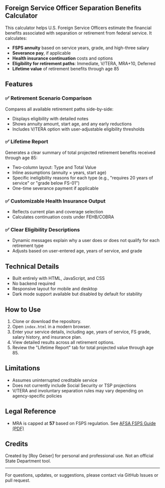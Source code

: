 ## Foreign Service Officer Separation Benefits Calculator

This calculator helps U.S. Foreign Service Officers estimate the financial benefits associated with separation or retirement from federal service. It calculates:

- **FSPS annuity** based on service years, grade, and high-three salary
- **Severance pay**, if applicable
- **Health insurance continuation** costs and options
- **Eligibility for retirement paths**: Immediate, V/TERA, MRA+10, Deferred
- **Lifetime value** of retirement benefits through age 85

## Features

### ✅ Retirement Scenario Comparison
Compares all available retirement paths side-by-side:
- Displays eligibility with detailed notes
- Shows annuity amount, start age, and any early reductions
- Includes V/TERA option with user-adjustable eligibility thresholds

### ✅ Lifetime Report
Generates a clear summary of total projected retirement benefits received through age 85:
- Two-column layout: Type and Total Value
- Inline assumptions (annuity × years, start age)
- Specific ineligibility reasons for each type (e.g., "requires 20 years of service" or "grade below FS-01")
- One-time severance payment if applicable

### ✅ Customizable Health Insurance Output
- Reflects current plan and coverage selection
- Calculates continuation costs under FEHB/COBRA

### ✅ Clear Eligibility Descriptions
- Dynamic messages explain why a user does or does not qualify for each retirement type
- Adjusts based on user-entered age, years of service, and grade

## Technical Details

- Built entirely with HTML, JavaScript, and CSS
- No backend required
- Responsive layout for mobile and desktop
- Dark mode support available but disabled by default for stability

## How to Use

1. Clone or download the repository.
2. Open `index.html` in a modern browser.
3. Enter your service details, including age, years of service, FS grade, salary history, and insurance plan.
4. View detailed results across all retirement options.
5. Review the "Lifetime Report" tab for total projected value through age 85.

## Limitations

- Assumes uninterrupted creditable service
- Does not currently include Social Security or TSP projections
- V/TERA and involuntary separation rules may vary depending on agency-specific policies

## Legal Reference
- MRA is capped at **57** based on FSPS regulation. See [AFSA FSPS Guide (PDF)](https://afsa.org/sites/default/files/foreign-service-pension-system-fsps-grb-inc.pdf)

## Credits
Created by [Roy Geiser] for personal and professional use. Not an official State Department tool.

---
For questions, updates, or suggestions, please contact via GitHub Issues or pull request.
